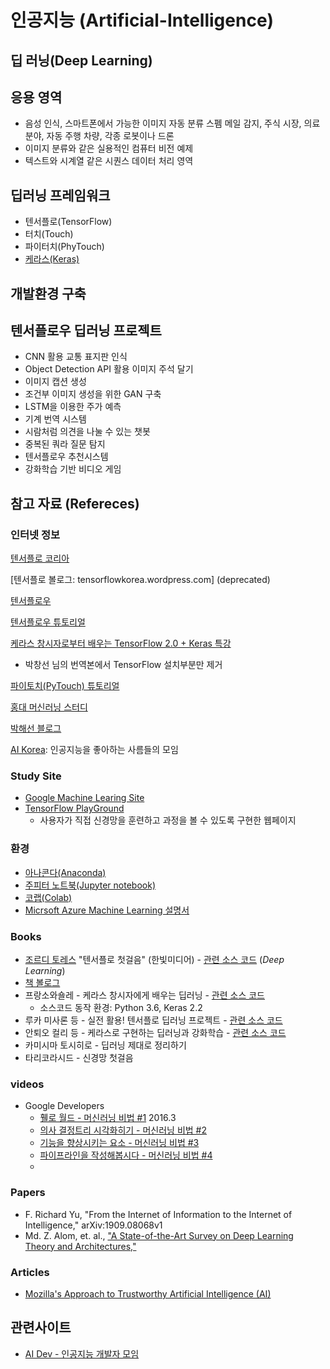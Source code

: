 # 인공지능 (Artificial-Intelligence)

## 딥 러닝(Deep Learning)

## 응용 영역

* 음성 인식, 스마트폰에서 가능한 이미지 자동 분류 스펨 메일 감지, 주식 시장, 의료 분야, 자동 주행 차량, 각종 로봇이나 드론 
* 이미지 분류와 같은 실용적인 컴퓨터 비전 예제
* 텍스트와 시계열 같은 시퀀스 데이터 처리 영역

## 딥러닝 프레임워크 

* 텐서플로(TensorFlow)
* 터치(Touch)
* 파이터치(PhyTouch)
* [케라스(Keras)](https://keras.io)


## 개발환경 구축



## 텐서플로우 딥러닝 프로젝트

* CNN 활용 교통 표지판 인식
* Object Detection API 활용 이미지 주석 달기
* 이미지 캡션 생성
* 조건부 이미지 생성을 위한 GAN 구축
* LSTM을 이용한 주가 예측
* 기계 번역 시스템
* 시람처럼 의견을 나눌 수 있는 챗봇
* 중복된 쿼라 질문 탐지
* 텐서플로우 추천시스템
* 강화학습 기반 비디오 게임 


## 참고 자료 (Refereces) 

### 인터넷 정보

[텐서플로 코리아](facebook.com/groups/TensorFlowKR)

[텐서플로 볼로그: tensorflowkorea.wordpress.com] (deprecated)

[텐서플로우](https://tensorflow.org) 

[텐서플로우 튜토리얼](https://www.tensorflow.org/tutorials/)

[케라스 창시자로부터 배우는 TensorFlow 2.0 + Keras 특강](https://colab.research.google.com/drive/1Nz6RkuBOEh_Ah11NSRKRO_YCt1C-8Eze)
  - 박창선 님의 번역본에서 TensorFlow 설치부분만 제거
  
[파이토치(PyTouch) 튜토리얼](https://tutorials.pytorch.kr/)

[홍대 머신러닝 스터디](https://www.meetup.com/ko-KR/Hongdae-Machine-Learning-Study/)

[박해선 블로그](https://tensorflow.blog)

[AI Korea](http://aikorea.org): 인공지능을 좋아하는 사름들의 모임



### Study Site

* [Google Machine Learing Site](https://developers.google.com/machine-learning/crash-course)
* [TensorFlow PlayGround](http://playground.tensorflow.org)
  - 사용자가 직접 신경망을 훈련하고 과정을 볼 수 있도록 구현한 웹페이지


### 환경

* [아나콘다(Anaconda)](http://anaconda.com)
* [주피터 노트북(Jupyter notebook)](http://jupyter.org) 
* [코랩(Colab)](https://colab.research.google.com/notebooks/intro.ipynb)
* [Micrsoft Azure Machine Learning 설명서](https://docs.microsoft.com/ko-kr/azure/machine-learning/)

### Books

* [조르디 토레스](https://torres.ai/publicaciones-investigacion/) "텐서플로 첫걸음" (한빛미디어) - [관련 소스 코드](http://git.io/v64JG) (*Deep Learning*)
* [책 볼로그](https://tensorflow.blog/tag/jordi-torres/)
* 프랑소와숄레 - 케라스 창시자에게 배우는 딥러닝 - [관련 소스 코드](https://github.com/rickiepark/deep-learning-with-python-notebook/)
  + 소스코드 동작 환경: Python 3.6, Keras 2.2 
* 루카 미사론 등 - 실전 활용! 텐서플로 딥러닝 프로젝트 - [관련 소스 코드](https://github.com/wikibook/tensorflow-projects)
* 안퇴오 컬리 등 - 케라스로 구현하는 딥러닝과 강화학습 - [관련 소스 코드](https://github.com/PacktPublishing/Deep-Learning-with-Keras/)
* 카미시마 토시히로 - 딥러닝 제대로 정리하기
* 타리코라시드 - 신경망 첫걸음


### videos 

* Google Developers
  - [휄로 월드 - 머신러닝 비법 #1](https://www.youtube.com/watch?v=cKxRvEZd3Mw)  2016.3
  - [의사 결정트리  시각화히기 - 머신러닝 비법 #2](https://www.youtube.com/watch?v=tNa99PG8hR8)
  - [기능을 향상시키는 요소 - 머신러닝 비법 #3](https://www.youtube.com/watch?v=N9fDIAflCMY)
  - [파이프라인을 작성해봅시다 - 머신러닝 비법 #4](https://www.youtube.com/watch?v=84gqSbLcBFE)
  - 
  


### Papers

* F. Richard Yu, "From the Internet of Information to the Internet of Intelligence," arXiv:1909.08068v1
* Md. Z. Alom, et. al., ["A State-of-the-Art Survey on Deep Learning Theory and Architectures,"](https://www.mdpi.com/2079-9292/8/3/292)

### Articles

* [Mozilla's Approach to Trustworthy Artificial Intelligence (AI)](https://foundation.mozilla.org/en/blog/mozillas-approach-to-trustworthy-artificial-intelligence-ai/?utm_source=newsletter-mofo&utm_medium=email&utm_campaign=AIwhatweredoing&utm_term=5167532)


## 관련사이트 

* [AI Dev - 인공지능 개발자 모임](http://aidev.co.kr/)


